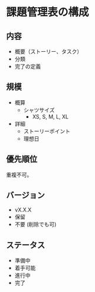 # 課題管理表の構成

## 内容

-   概要（ストーリー、タスク）
-   分類
-   完了の定義

## 規模

-   概算
    -   シャツサイズ
        -   XS, S, M, L, XL
-   詳細
    -   ストーリーポイント
    -   理想日

## 優先順位

重複不可。

## バージョン

-   vX.X.X
-   保留
-   不要 (削除でも可)

## ステータス

-   準備中
-   着手可能
-   進行中
-   完了
